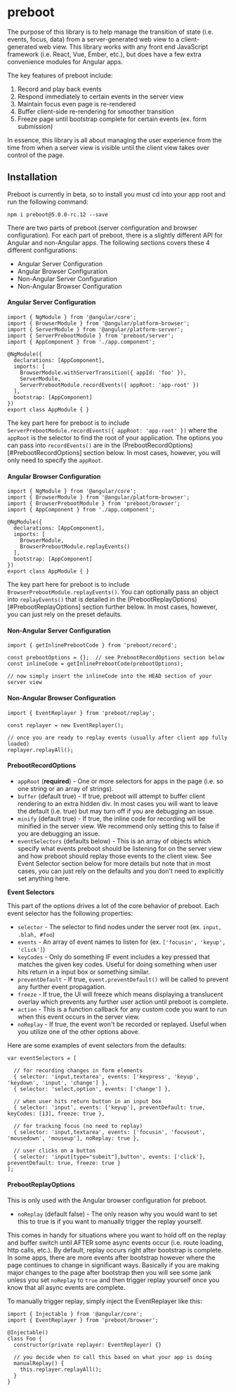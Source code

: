 # preboot

The purpose of this library is to help manage the transition of state (i.e. events, focus, data) from a server-generated web view to a client-generated web view. This library works with any front end JavaScript framework (i.e. React, Vue, Ember, etc.), but does have a few extra convenience modules for Angular apps.

The key features of preboot include:

1. Record and play back events
1. Respond immediately to certain events in the server view
1. Maintain focus even page is re-rendered
1. Buffer client-side re-rendering for smoother transition
1. Freeze page until bootstrap complete for certain events (ex. form submission)

In essence, this library is all about managing the user experience from the time from when 
a server view is visible until the client view takes over control of the page.

## Installation

Preboot is currently in beta, so to install you must cd into your app root and run the following command:

```
npm i preboot@5.0.0-rc.12 --save
```

There are two parts of preboot (server configuration and browser configuration). For each part of preboot, there is a slightly different API for Angular and non-Angular apps. The following sections covers these 4 different configurations:

- Angular Server Configuration
- Angular Browser Configuration
- Non-Angular Server Configuration
- Non-Angular Browser Configuration

#### Angular Server Configuration

```
import { NgModule } from '@angular/core';
import { BrowserModule } from '@angular/platform-browser';
import { ServerModule } from '@angular/platform-server';
import { ServerPrebootModule } from 'preboot/server';
import { AppComponent } from './app.component';

@NgModule({
  declarations: [AppComponent],
  imports: [
    BrowserModule.withServerTransition({ appId: 'foo' }),
    ServerModule,
    ServerPrebootModule.recordEvents({ appRoot: 'app-root' })
  ],
  bootstrap: [AppComponent]
})
export class AppModule { }
```

The key part here for preboot is to include `ServerPrebootModule.recordEvents({ appRoot: 'app-root' })` where the `appRoot`
is the selector to find the root of your application. The options you can pass into `recordEvents()` are in the (PrebootRecordOptions)[#PrebootRecordOptions] section below. In most cases, however, you will only need to specify the `appRoot`.

#### Angular Browser Configuration

```
import { NgModule } from '@angular/core';
import { BrowserModule } from '@angular/platform-browser';
import { BrowserPrebootModule } from 'preboot/browser';
import { AppComponent } from './app.component';

@NgModule({
  declarations: [AppComponent],
  imports: [
    BrowserModule,
    BrowserPrebootModule.replayEvents()
  ],
  bootstrap: [AppComponent]
})
export class AppModule { }
```

The key part here for preboot is to include `BrowserPrebootModule.replayEvents()`. You can optionally pass an object into `replayEvents()` that is detailed in the (PrebootReplayOptions)[#PrebootReplayOptions] section further below. In most cases, however, you can just rely on the preset defaults.

#### Non-Angular Server Configuration

```
import { getInlinePrebootCode } from 'preboot/record';

const prebootOptions = {};  // see PrebootRecordOptions section below
const inlineCode = getInlinePrebootCode(prebootOptions);

// now simply insert the inlineCode into the HEAD section of your server view

```

#### Non-Angular Browser Configuration

```
import { EventReplayer } from 'preboot/replay';

const replayer = new EventReplayer();

// once you are ready to replay events (usually after client app fully loaded)
replayer.replayAll();
```

#### PrebootRecordOptions
 
* `appRoot` (**required**) - One or more selectors for apps in the page (i.e. so one string or an array of strings).
* `buffer` (default true) - If true, preboot will attempt to buffer client rendering to an extra hidden div. In most
cases you will want to leave the default (i.e. true) but may turn off if you are debugging an issue.
* `minify` (default true) - If true, the inline code for recording will be minified in the server view. We recommend
only setting this to false if you are debugging an issue.
* `eventSelectors` (defaults below) - This is an array of objects which specify what events preboot should be listening for 
on the server view and how preboot should replay those events to the client view. 
See Event Selector section below for more details but note that in most cases, you can just rely on the defaults
and you don't need to explicitly set anything here.

**Event Selectors**

This part of the options drives a lot of the core behavior of preboot. 
Each event selector has the following properties:

* `selector` - The selector to find nodes under the server root (ex. `input, .blah, #foo`)
* `events` - An array of event names to listen for (ex. `['focusin', 'keyup', 'click']`)
* `keyCodes` - Only do something IF event includes a key pressed that matches the given key codes.
Useful for doing something when user hits return in a input box or something similar.
* `preventDefault` - If true, `event.preventDefault()` will be called to prevent any further event propagation.
* `freeze` - If true, the UI will freeze which means displaying a translucent overlay which prevents
any further user action until preboot is complete.
* `action` - This is a function callback for any custom code you want to run when this event occurs 
in the server view.
* `noReplay` - If true, the event won't be recorded or replayed. Useful when you utilize one of the other options above.

Here are some examples of event selectors from the defaults:

```es6
var eventSelectors = [

  // for recording changes in form elements
  { selector: 'input,textarea', events: ['keypress', 'keyup', 'keydown', 'input', 'change'] },
  { selector: 'select,option', events: ['change'] },

  // when user hits return button in an input box
  { selector: 'input', events: ['keyup'], preventDefault: true, keyCodes: [13], freeze: true },

  // for tracking focus (no need to replay)
  { selector: 'input,textarea', events: ['focusin', 'focusout', 'mousedown', 'mouseup'], noReplay: true },

  // user clicks on a button
  { selector: 'input[type="submit"],button', events: ['click'], preventDefault: true, freeze: true }
];
```

#### PrebootReplayOptions

This is only used with the Angular browser configuration for preboot.

* `noReplay` (default false) - The only reason why you would want to set this to true is if you want to
manually trigger the replay yourself. 

This comes in handy for situations where you want to hold off
on the replay and buffer switch until AFTER some async events occur (i.e. route loading, http calls, etc.). By
default, replay occurs right after bootstrap is complete. In some apps, there are more events after bootstrap
however where the page continues to change in significant ways. Basically if you are making major changes to
the page after bootstrap then you will see some jank unless you set `noReplay` to `true` and then trigger replay
yourself once you know that all async events are complete.

To manually trigger replay, simply inject the EventReplayer like this:

```
import { Injectable } from '@angular/core';
import { EventReplayer } from 'preboot/browser';

@Injectable()
class Foo {
  constructor(private replayer: EventReplayer) {}

  // you decide when to call this based on what your app is doing
  manualReplay() {
    this.replayer.replayAll();
  }
}
```
